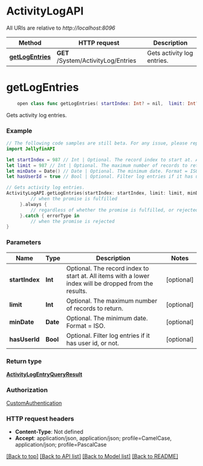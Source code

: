 # ActivityLogAPI

All URIs are relative to *http://localhost:8096*

Method | HTTP request | Description
------------- | ------------- | -------------
[**getLogEntries**](ActivityLogAPI.md#getlogentries) | **GET** /System/ActivityLog/Entries | Gets activity log entries.


# **getLogEntries**
```swift
    open class func getLogEntries( startIndex: Int? = nil,  limit: Int? = nil,  minDate: Date? = nil,  hasUserId: Bool? = nil) -> Promise<ActivityLogEntryQueryResult>
```

Gets activity log entries.

### Example
```swift
// The following code samples are still beta. For any issue, please report via http://github.com/OpenAPITools/openapi-generator/issues/new
import JellyfinAPI

let startIndex = 987 // Int | Optional. The record index to start at. All items with a lower index will be dropped from the results. (optional)
let limit = 987 // Int | Optional. The maximum number of records to return. (optional)
let minDate = Date() // Date | Optional. The minimum date. Format = ISO. (optional)
let hasUserId = true // Bool | Optional. Filter log entries if it has user id, or not. (optional)

// Gets activity log entries.
ActivityLogAPI.getLogEntries(startIndex: startIndex, limit: limit, minDate: minDate, hasUserId: hasUserId).then {
         // when the promise is fulfilled
     }.always {
         // regardless of whether the promise is fulfilled, or rejected
     }.catch { errorType in
         // when the promise is rejected
}
```

### Parameters

Name | Type | Description  | Notes
------------- | ------------- | ------------- | -------------
 **startIndex** | **Int** | Optional. The record index to start at. All items with a lower index will be dropped from the results. | [optional] 
 **limit** | **Int** | Optional. The maximum number of records to return. | [optional] 
 **minDate** | **Date** | Optional. The minimum date. Format &#x3D; ISO. | [optional] 
 **hasUserId** | **Bool** | Optional. Filter log entries if it has user id, or not. | [optional] 

### Return type

[**ActivityLogEntryQueryResult**](ActivityLogEntryQueryResult.md)

### Authorization

[CustomAuthentication](../README.md#CustomAuthentication)

### HTTP request headers

 - **Content-Type**: Not defined
 - **Accept**: application/json, application/json; profile=CamelCase, application/json; profile=PascalCase

[[Back to top]](#) [[Back to API list]](../README.md#documentation-for-api-endpoints) [[Back to Model list]](../README.md#documentation-for-models) [[Back to README]](../README.md)

